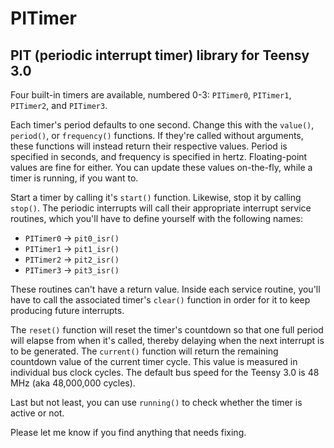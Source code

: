 # PITimer

## PIT (periodic interrupt timer) library for Teensy 3.0

Four built-in timers are available, numbered 0-3: `PITimer0`, `PITimer1`, `PITimer2`, and `PITimer3`.

Each timer's period defaults to one second. Change this with the `value()`, `period()`, or `frequency()` functions. If they're called without arguments, these functions will instead return their respective values. Period is specified in seconds, and frequency is specified in hertz. Floating-point values are fine for either. You can update these values on-the-fly, while a timer is running, if you want to.

Start a timer by calling it's `start()` function. Likewise, stop it by calling `stop()`. The periodic interrupts will call their appropriate interrupt service routines, which you'll have to define yourself with the following names:

- `PITimer0` &rarr; `pit0_isr()`
- `PITimer1` &rarr; `pit1_isr()`
- `PITimer2` &rarr; `pit2_isr()`
- `PITimer3` &rarr; `pit3_isr()`

These routines can't have a return value. Inside each service routine, you'll have to call the associated timer's `clear()` function in order for it to keep producing future interrupts.

The `reset()` function will reset the timer's countdown so that one full period will elapse from when it's called, thereby delaying when the next interrupt is to be generated. The `current()` function will return the remaining countdown value of the current timer cycle. This value is measured in individual bus clock cycles. The default bus speed for the Teensy 3.0 is 48 MHz (aka 48,000,000 cycles).

Last but not least, you can use `running()` to check whether the timer is active or not.

Please let me know if you find anything that needs fixing.
